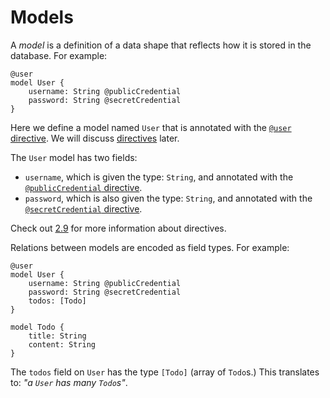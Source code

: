 # Models

A *model* is a definition of a data shape that reflects how it is stored in the database. For example:

```heavenly-x
@user
model User {
    username: String @publicCredential
    password: String @secretCredential
}
```

Here we define a model named `User` that is annotated with the [`@user` directive](./directives.md#user-model-level). We will discuss [directives](./directives.md) later.

The `User` model has two fields:
* `username`, which is given the type: `String`, and annotated with the [`@publicCredential` directive](./directives.md#publiccredential-field-level).
* `password`, which is also given the type: `String`, and annotated with the [`@secretCredential` directive](./directives.md#secretcredential-field-level).

Check out [2.9](./directives.md) for more information about directives.

Relations between models are encoded as field types. For example:

```heavenly-x
@user
model User {
    username: String @publicCredential
    password: String @secretCredential
    todos: [Todo]
}

model Todo {
    title: String
    content: String
}
```

The `todos` field on `User` has the type `[Todo]` (array of `Todo`s.) This translates to: *"a `User` has many `Todo`s"*.